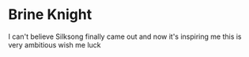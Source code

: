# Brine Knight

I can't believe Silksong finally came out and now it's inspiring me this is very ambitious wish me luck